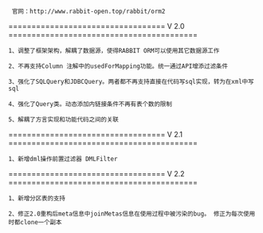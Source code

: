 
     官网：http://www.rabbit-open.top/rabbit/orm2

================================== V 2.0 =========================================
	
    1、调整了框架架构，解耦了数据源，使得RABBIT ORM可以使用其它数据源工作
    
    2、不再支持Column 注解中的usedForMapping功能。统一通过API增添过滤条件
    
    3、强化了SQLQuery和JDBCQuery。两者都不再支持直接在代码写sql实现，转为在xml中写sql
    
    4、强化了Query类。动态添加内链接条件不再有表个数的限制
    
    5、解耦了方言实现和功能代码之间的关联

================================== V 2.1 =========================================	
	
	1、新增dml操作前置过滤器 DMLFilter
	
            
================================== V 2.2 =========================================  

    1、新增分区表的支持

    2、修正2.0重构后meta信息中joinMetas信息在使用过程中被污染的bug。 修正为每次使用时都clone一个副本
    
    
    